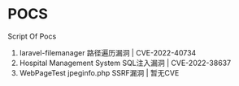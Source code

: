 # POCS
Script Of Pocs
1. laravel-filemanager 路径遍历漏洞 | CVE-2022-40734
2. Hospital Management System SQL注入漏洞 | CVE-2022-38637
3. WebPageTest jpeginfo.php SSRF漏洞 | 暂无CVE